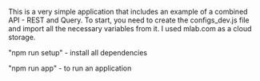This is a very simple application that includes an example of a combined API - REST and Query.
To start, you need to create the configs_dev.js file and import all the necessary variables from it.
I used mlab.com as a cloud storage.

"npm run setup" - install all dependencies

"npm run app" - to run an application